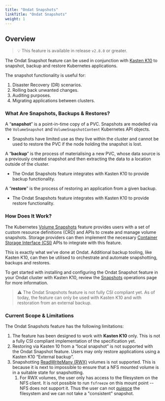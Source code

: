 ```yaml
---
title: "Ondat Snapshots"
linkTitle: "Ondat Snapshots"
weight: 1
---
```


## Overview

> 💡 This feature is available in release `v2.8.0` or greater.

The Ondat Snapshot feature can be used in conjunction with [Kasten K10](https://www.kasten.io/product/) to snapshot, backup and restore Kubernetes applications.

The snapshot functionality is useful for:

1. Disaster Recovery (DR) scenarios.
2. Rolling back unwanted changes.
3. Auditing purposes.
4. Migrating applications between clusters.

### What Are Snapshots, Backups & Restores?

A “**snapshot**” is a point-in-time copy of a PVC. Snapshots are modelled via the `VolumeSnapshot` and `VolumeSnapshotContent` Kubernetes API objects.
- Snapshots have limited use as they live within the cluster and cannot be used to restore the PVC if the node holding the snapshot is lost.

A “**backup**” is the process of materialising a new PVC, whose data source is a previously created snapshot and then extracting the data to a location outside of the cluster. 
- The Ondat Snapshots feature integrates with Kasten K10 to provide backup functionality.

A “**restore**” is the process of restoring an application from a given backup.
- The Ondat Snapshots feature integrates with Kasten K10 to provide restore functionality.

### How Does It Work?

The Kubernetes [Volume Snapshots](https://kubernetes.io/docs/concepts/storage/volume-snapshots/) feature provides users with a set of custom resource definitions (CRD) and APIs to create and manage volume snapshots. Storage providers can then implement the necessary [Container Storage Interface (CSI)](https://kubernetes.io/blog/2019/01/15/container-storage-interface-ga/) APIs to integrate with this feature. 

This is exactly what we’ve done at Ondat. Additional backup tooling, like Kasten K10, can then be utilised to orchestrate and automate snapshotting, backups and restores.

To get started with installing and configuring the Ondat Snapshot feature in your Ondat cluster with Kasten K10, review the [Snapshots](/docs/operations/metric-exporter/) operations page for more information.

> ⚠️ The Ondat Snapshots feature is not fully CSI compliant yet. As of today, the feature can only be used with Kasten K10 and with restoration from an external backup.

### Current Scope & Limitations

The Ondat Snapshots feature has the following limitations:

1. The feature has been designed to work with **Kasten K10** only. This is not a fully CSI compliant implementation of the specification yet.
1. Restoring via Kasten 10 from a “local snapshot” is not supported with the Ondat Snapshot feature. Users may only restore applications using a Kasten K10
“External backup”.
1. Snapshotting [ReadWriteMany (RWX)](https://kubernetes.io/docs/concepts/storage/persistent-volumes/#access-modes) volumes is not supported. This is because it is next to impossible to ensure that a NFS mounted volume is in a suitable state for snapshotting. 
    1. For RWX volumes, the user only has access to the filesystem on the NFS client. It is not possible to run `fsfreeze` on this mount point -- NFS does not support it. Thus the user can not [quiesce](https://en.wikipedia.org/wiki/Quiesce) the filesystem and we can not take a "consistent" snapshot.
